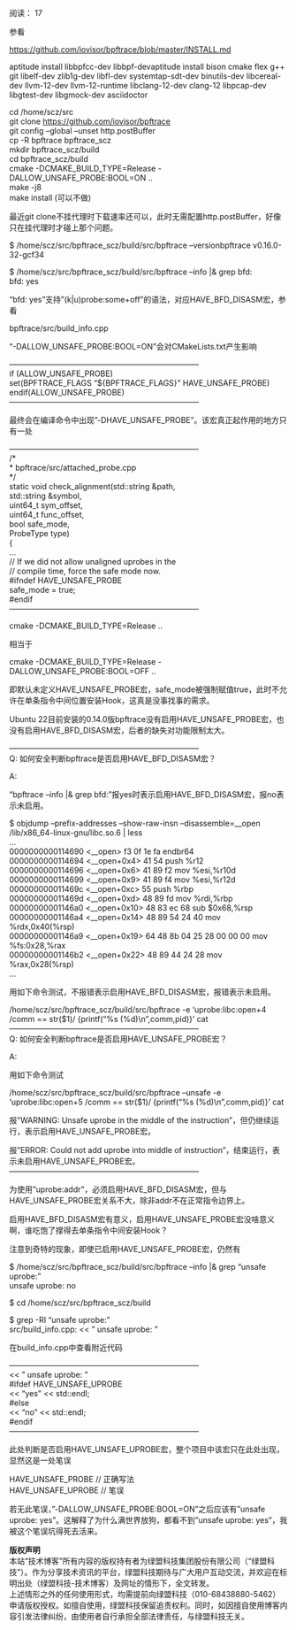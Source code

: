 阅读： 17

参看

https://github.com/iovisor/bpftrace/blob/master/INSTALL.md

aptitude install libbpfcc-dev libbpf-devaptitude install bison cmake flex g++ git libelf-dev zlib1g-dev libfl-dev systemtap-sdt-dev binutils-dev libcereal-dev llvm-12-dev llvm-12-runtime libclang-12-dev clang-12 libpcap-dev libgtest-dev libgmock-dev asciidoctor

cd /home/scz/src  
git clone https://github.com/iovisor/bpftrace  
git config –global –unset http.postBuffer  
cp -R bpftrace bpftrace\_scz  
mkdir bpftrace\_scz/build  
cd bpftrace\_scz/build  
cmake -DCMAKE\_BUILD\_TYPE=Release -DALLOW\_UNSAFE\_PROBE:BOOL=ON ..  
make -j8  
make install (可以不做)

最近git clone不挂代理时下载速率还可以，此时无需配置http.postBuffer，好像只在挂代理时才碰上那个问题。

$ /home/scz/src/bpftrace\_scz/build/src/bpftrace –versionbpftrace v0.16.0-32-gcf34

$ /home/scz/src/bpftrace\_scz/build/src/bpftrace –info |& grep bfd:  
bfd: yes

“bfd: yes”支持”(k|u)probe:some+off”的语法，对应HAVE\_BFD\_DISASM宏，参看

bpftrace/src/build\_info.cpp

“-DALLOW\_UNSAFE\_PROBE:BOOL=ON”会对CMakeLists.txt产生影响

————————————————————————–  
if (ALLOW\_UNSAFE\_PROBE)  
set(BPFTRACE\_FLAGS “${BPFTRACE\_FLAGS}” HAVE\_UNSAFE\_PROBE)  
endif(ALLOW\_UNSAFE\_PROBE)  
————————————————————————–

最终会在编译命令中出现”-DHAVE\_UNSAFE\_PROBE”。该宏真正起作用的地方只有一处

————————————————————————–  
/\*  
\* bpftrace/src/attached\_probe.cpp  
\*/  
static void check\_alignment(std::string &path,  
std::string &symbol,  
uint64\_t sym\_offset,  
uint64\_t func\_offset,  
bool safe\_mode,  
ProbeType type)  
{  
…  
// If we did not allow unaligned uprobes in the  
// compile time, force the safe mode now.  
#ifndef HAVE\_UNSAFE\_PROBE  
safe\_mode = true;  
#endif  
————————————————————————–

cmake -DCMAKE\_BUILD\_TYPE=Release ..

相当于

cmake -DCMAKE\_BUILD\_TYPE=Release -DALLOW\_UNSAFE\_PROBE:BOOL=OFF ..

即默认未定义HAVE\_UNSAFE\_PROBE宏，safe\_mode被强制赋值true，此时不允许在单条指令中间位置安装Hook，这真是没事找事的需求。

Ubuntu 22目前安装的0.14.0版bpftrace没有启用HAVE\_UNSAFE\_PROBE宏，也没有启用HAVE\_BFD\_DISASM宏，后者的缺失对功能限制太大。

————————————————————————–  
Q: 如何安全判断bpftrace是否启用HAVE\_BFD\_DISASM宏？

A:

“bpftrace –info |& grep bfd:”报yes时表示启用HAVE\_BFD\_DISASM宏，报no表示未启用。

$ objdump –prefix-addresses –show-raw-insn –disassemble=\_\_open /lib/x86\_64-linux-gnu/libc.so.6 | less  
…  
0000000000114690 <\_\_open> f3 0f 1e fa endbr64  
0000000000114694 <\_\_open+0x4> 41 54 push %r12  
0000000000114696 <\_\_open+0x6> 41 89 f2 mov %esi,%r10d  
0000000000114699 <\_\_open+0x9> 41 89 f4 mov %esi,%r12d  
000000000011469c <\_\_open+0xc> 55 push %rbp  
000000000011469d <\_\_open+0xd> 48 89 fd mov %rdi,%rbp  
00000000001146a0 <\_\_open+0x10> 48 83 ec 68 sub $0x68,%rsp  
00000000001146a4 <\_\_open+0x14> 48 89 54 24 40 mov %rdx,0x40(%rsp)  
00000000001146a9 <\_\_open+0x19> 64 48 8b 04 25 28 00 00 00 mov %fs:0x28,%rax  
00000000001146b2 <\_\_open+0x22> 48 89 44 24 28 mov %rax,0x28(%rsp)  
…

用如下命令测试，不报错表示启用HAVE\_BFD\_DISASM宏，报错表示未启用。

/home/scz/src/bpftrace\_scz/build/src/bpftrace -e ‘uprobe:libc:open+4 /comm == str($1)/ {printf(“%s (%d)\\n”,comm,pid)}’ cat  
————————————————————————–  
Q: 如何安全判断bpftrace是否启用HAVE\_UNSAFE\_PROBE宏？

A:

用如下命令测试

/home/scz/src/bpftrace\_scz/build/src/bpftrace –unsafe -e ‘uprobe:libc:open+5 /comm == str($1)/ {printf(“%s (%d)\\n”,comm,pid)}’ cat

报”WARNING: Unsafe uprobe in the middle of the instruction”，但仍继续运行，表示启用HAVE\_UNSAFE\_PROBE宏。

报”ERROR: Could not add uprobe into middle of instruction”，结束运行，表示未启用HAVE\_UNSAFE\_PROBE宏。  
————————————————————————–

为使用”uprobe:addr”，必须启用HAVE\_BFD\_DISASM宏，但与HAVE\_UNSAFE\_PROBE宏关系不大，除非addr不在正常指令边界上。

启用HAVE\_BFD\_DISASM宏有意义，启用HAVE\_UNSAFE\_PROBE宏没啥意义啊，谁吃饱了撑得去单条指令中间安装Hook？

注意到奇特的现象，即使已启用HAVE\_UNSAFE\_PROBE宏，仍然有

$ /home/scz/src/bpftrace\_scz/build/src/bpftrace –info |& grep “unsafe uprobe:”  
unsafe uprobe: no

$ cd /home/scz/src/bpftrace\_scz/build

$ grep -RI “unsafe uprobe:”  
src/build\_info.cpp: << ” unsafe uprobe: ”

在build\_info.cpp中查看附近代码

————————————————————————–  
<< ” unsafe uprobe: ”  
#ifdef HAVE\_UNSAFE\_UPROBE  
<< “yes” << std::endl;  
#else  
<< “no” << std::endl;  
#endif  
————————————————————————–

此处判断是否启用HAVE\_UNSAFE\_UPROBE宏，整个项目中该宏只在此处出现，显然这是一处笔误

HAVE\_UNSAFE\_PROBE // 正确写法  
HAVE\_UNSAFE\_UPROBE // 笔误

若无此笔误，”-DALLOW\_UNSAFE\_PROBE:BOOL=ON”之后应该有”unsafe uprobe: yes”。这解释了为什么满世界放狗，都看不到”unsafe uprobe: yes”，我被这个笔误坑得死去活来。

**版权声明**  
本站“技术博客”所有内容的版权持有者为绿盟科技集团股份有限公司（“绿盟科技”）。作为分享技术资讯的平台，绿盟科技期待与广大用户互动交流，并欢迎在标明出处（绿盟科技-技术博客）及网址的情形下，全文转发。  
上述情形之外的任何使用形式，均需提前向绿盟科技（010-68438880-5462）申请版权授权。如擅自使用，绿盟科技保留追责权利。同时，如因擅自使用博客内容引发法律纠纷，由使用者自行承担全部法律责任，与绿盟科技无关。